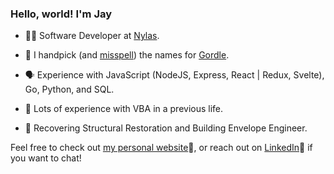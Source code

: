 <!--
**gudsson/gudsson** is a ✨ _special_ ✨ repository because its `README.md` (this file) appears on your GitHub profile.

Here are some ideas to get you started:

- 🔭 I’m currently working on Capstone at Launch School
- 🌱 I’m currently learning ...
- 👯 I’m looking to collaborate on ...
- 🤔 I’m looking for help with ...
- 💬 Ask me about ...
- 📫 How to reach me: ...
- 😄 Pronouns: he/him
- ⚡ Fun fact: ...
- 🏗   Built [Synapse](https://synapse-gateway.github.io), an open-source tool which builds, deploys, and monitors a serverless GraphQL Gateway for legacy APIs.
- 🤝   I'd love to collaborate on projects using sports data (player stats or player tracking).
-->

### Hello, world! I'm Jay

- 👨‍💻   Software Developer at [Nylas](https://github.com/nylas).

- 🏒   I handpick (and [misspell](https://twitter.com/jaasiaat/status/1496471961895153674)) the names for [Gordle](https://www.gordle.herokuapp.com).
- 🗣️   Experience with JavaScript (NodeJS, Express, React | Redux, Svelte), Go, Python, and SQL.
- 🤕   Lots of experience with VBA in a previous life.
- 🚧   Recovering Structural Restoration and Building Envelope Engineer.

Feel free to check out [my personal website](https://gudsson.ca)🔗, or reach out on [LinkedIn](https://www.linkedin.com/in/gudsson/)🤵 if you want to chat!
